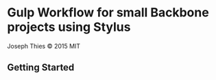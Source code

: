 # Gulp Workflow for small Backbone projects using Stylus

Joseph Thies &copy; 2015 MIT

## Getting Started
